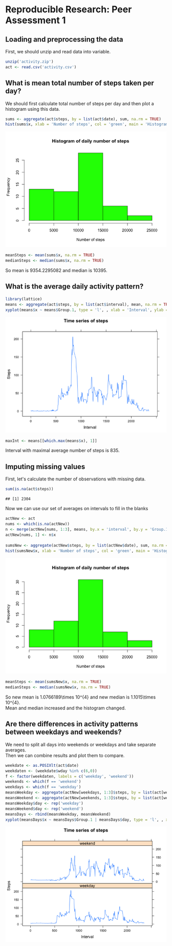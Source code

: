 # Reproducible Research: Peer Assessment 1


## Loading and preprocessing the data
First, we should unzip and read data into variable.


```r
unzip('activity.zip')
act <- read.csv('activity.csv')
```

## What is mean total number of steps taken per day?
We should first calculate total number of steps per day and then plot a histogram using this data.


```r
sums <- aggregate(act$steps, by = list(act$date), sum, na.rm = TRUE)
hist(sums$x, xlab = 'Number of steps', col = 'green', main = 'Histogram of daily number of steps')
```

![](./PA1_template_files/figure-html/unnamed-chunk-2-1.png) 

```r
meanSteps <- mean(sums$x, na.rm = TRUE)
medianSteps <- median(sums$x, na.rm = TRUE)
```

So mean is 9354.2295082 and median is 10395.

## What is the average daily activity pattern?

```r
library(lattice)
means <- aggregate(act$steps, by = list(act$interval), mean, na.rm = TRUE)
xyplot(means$x ~ means$Group.1, type = 'l', , xlab = 'Interval', ylab = 'Steps', main = 'Time series of steps')
```

![](./PA1_template_files/figure-html/unnamed-chunk-3-1.png) 

```r
maxInt <- means[[which.max(means$x), 1]]
```

Interval with maximal average number of steps is 835.

## Imputing missing values
First, let's calculate the number of observations with missing data.


```r
sum(is.na(act$steps))
```

```
## [1] 2304
```

Now we can use our set of averages on intervals to fill in the blanks


```r
actNew <- act
nums <- which(is.na(actNew))
n <- merge(actNew[nums, 1:3], means, by.x = 'interval', by.y = 'Group.1')
actNew[nums, 1] <- n$x

sumsNew <- aggregate(actNew$steps, by = list(actNew$date), sum, na.rm = TRUE)
hist(sumsNew$x, xlab = 'Number of steps', col = 'green', main = 'Histogram of daily number of steps')
```

![](./PA1_template_files/figure-html/unnamed-chunk-5-1.png) 

```r
meanSteps <- mean(sumsNew$x, na.rm = TRUE)
medianSteps <- median(sumsNew$x, na.rm = TRUE)
```

So new mean is 1.0766189\times 10^{4} and new median is 1.1015\times 10^{4}.  
Mean and median increased and the histogram changed.

## Are there differences in activity patterns between weekdays and weekends?
We need to split all days into weekends or weekdays and take separate averages.  
Then we can combine results and plot them to compare.


```r
weekdate <- as.POSIXlt(act$date)
weekdaten <- (weekdate$wday %in% c(6,0))
f <- factor(weekdaten, labels = c('weekday', 'weekend'))
weekends <- which(f == 'weekend')
weekdays <- which(f == 'weekday')
meansWeekday <- aggregate(actNew[weekdays, 1:3]$steps, by = list(act[weekdays, 1:3]$interval), mean, na.rm = TRUE)
meansWeekend <- aggregate(actNew[weekends, 1:3]$steps, by = list(act[weekends, 1:3]$interval), mean, na.rm = TRUE)
meansWeekday$day <- rep('weekday')
meansWeekend$day <- rep('weekend')
meansDays <- rbind(meansWeekday, meansWeekend)
xyplot(meansDays$x ~ meansDays$Group.1 | meansDays$day, type = 'l', , xlab = 'Interval', ylab = 'Steps', main = 'Time series of steps', layout = c(1,2))
```

![](./PA1_template_files/figure-html/unnamed-chunk-6-1.png) 

